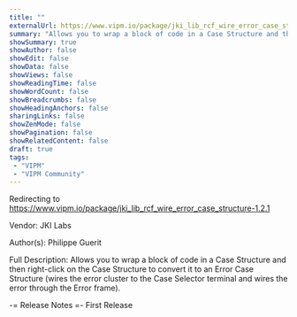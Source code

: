 ```yaml
---
title: ""
externalUrl: https://www.vipm.io/package/jki_lib_rcf_wire_error_case_structure-1.2.1
summary: "Allows you to wrap a block of code in a Case Structure and then right-click on the Case Structure to convert it to an Error Case Structure (wires the error cluster to the Case Selector terminal and wires the error through the Error frame)."
showSummary: true
showAuthor: false
showEdit: false
showData: false
showViews: false
showReadingTime: false
showWordCount: false
showBreadcrumbs: false
showHeadingAnchors: false
sharingLinks: false
showZenMode: false
showPagination: false
showRelatedContent: false
draft: true
tags:
 - "VIPM"
 - "VIPM Community"
---
```


Redirecting to https://www.vipm.io/package/jki_lib_rcf_wire_error_case_structure-1.2.1

Vendor: JKI Labs

Author(s): Philippe Guerit
 
Full Description:
Allows you to wrap a block of code in a Case Structure and then right-click on the Case Structure to convert it to an Error Case Structure (wires the error cluster to the Case Selector terminal and wires the error through the Error frame).

-= Release Notes =-
First Release
